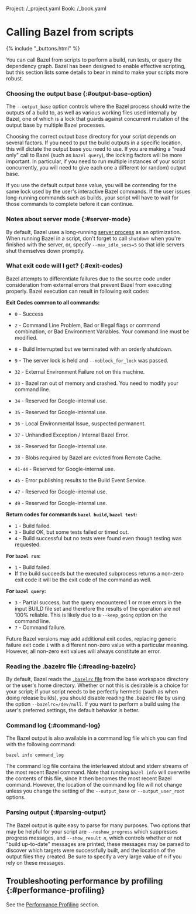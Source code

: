 Project: /_project.yaml
Book: /_book.yaml

# Calling Bazel from scripts

{% include "_buttons.html" %}

You can call Bazel from scripts to perform a build, run tests, or query
the dependency graph. Bazel has been designed to enable effective scripting, but
this section lists some details to bear in mind to make your scripts more
robust.

### Choosing the output base {:#output-base-option}

The `--output_base` option controls where the Bazel process should write the
outputs of a build to, as well as various working files used internally by
Bazel, one of which is a lock that guards against concurrent mutation of the
output base by multiple Bazel processes.

Choosing the correct output base directory for your script depends on several
factors. If you need to put the build outputs in a specific location, this will
dictate the output base you need to use. If you are making a "read only" call to
Bazel (such as `bazel query`), the locking factors will be more important. In
particular, if you need to run multiple instances of your script concurrently,
you will need to give each one a different (or random) output base.

If you use the default output base value, you will be contending for the same
lock used by the user's interactive Bazel commands. If the user issues
long-running commands such as builds, your script will have to wait for those
commands to complete before it can continue.

### Notes about server mode {:#server-mode}

By default, Bazel uses a long-running [server process](/run/client-server) as an
optimization. When running Bazel in a script, don't forget to call `shutdown`
when you're finished with the server, or, specify `--max_idle_secs=5` so that
idle servers shut themselves down promptly.

### What exit code will I get? {:#exit-codes}

Bazel attempts to differentiate failures due to the source code under
consideration from external errors that prevent Bazel from executing properly.
Bazel execution can result in following exit codes:

**Exit Codes common to all commands:**

-   `0` - Success
-   `2` - Command Line Problem, Bad or Illegal flags or command combination, or
    Bad Environment Variables. Your command line must be modified.
-   `8` - Build Interrupted but we terminated with an orderly shutdown.
-   `9` - The server lock is held and `--noblock_for_lock` was passed.
-   `32` - External Environment Failure not on this machine.

-   `33` - Bazel ran out of memory and crashed. You need to modify your command line.
-   `34` - Reserved for Google-internal use.
-   `35` - Reserved for Google-internal use.
-   `36` - Local Environmental Issue, suspected permanent.
-   `37` - Unhandled Exception / Internal Bazel Error.
-   `38` - Reserved for Google-internal use.
-   `39` - Blobs required by Bazel are evicted from Remote Cache.
-   `41-44` - Reserved for Google-internal use.
-   `45` - Error publishing results to the Build Event Service.
-   `47` - Reserved for Google-internal use.
-   `49` - Reserved for Google-internal use.

**Return codes for commands `bazel build`, `bazel test`:**

-   `1` - Build failed.
-   `3` - Build OK, but some tests failed or timed out.
-   `4` - Build successful but no tests were found even though testing was
    requested.


**For `bazel run`:**

-   `1` - Build failed.
-   If the build succeeds but the executed subprocess returns a non-zero exit
    code it will be the exit code of the command as well.

**For `bazel query`:**

-   `3` - Partial success, but the query encountered 1 or more errors in the
    input BUILD file set and therefore the results of the operation are not 100%
    reliable. This is likely due to a `--keep_going` option on the command line.
-   `7` - Command failure.

Future Bazel versions may add additional exit codes, replacing generic failure
exit code `1` with a different non-zero value with a particular meaning.
However, all non-zero exit values will always constitute an error.


### Reading the .bazelrc file {:#reading-bazelrc}

By default, Bazel reads the [`.bazelrc` file](/run/bazelrc) from the base
workspace directory or the user's home directory. Whether or not this is
desirable is a choice for your script; if your script needs to be perfectly
hermetic (such as when doing release builds), you should disable reading the
.bazelrc file by using the option `--bazelrc=/dev/null`. If you want to perform
a build using the user's preferred settings, the default behavior is better.

### Command log {:#command-log}

The Bazel output is also available in a command log file which you can find with
the following command:

```posix-terminal
bazel info command_log
```

The command log file contains the interleaved stdout and stderr streams of the
most recent Bazel command. Note that running `bazel info` will overwrite the
contents of this file, since it then becomes the most recent Bazel command.
However, the location of the command log file will not change unless you change
the setting of the `--output_base` or `--output_user_root` options.

### Parsing output {:#parsing-output}

The Bazel output is quite easy to parse for many purposes. Two options that may
be helpful for your script are `--noshow_progress` which suppresses progress
messages, and <code>--show_result <var>n</var></code>, which controls whether or
not "build up-to-date" messages are printed; these messages may be parsed to
discover which targets were successfully built, and the location of the output
files they created. Be sure to specify a very large value of _n_ if you rely on
these messages.

## Troubleshooting performance by profiling {:#performance-profiling}

See the [Performance Profiling](/rules/performance#performance-profiling) section.
